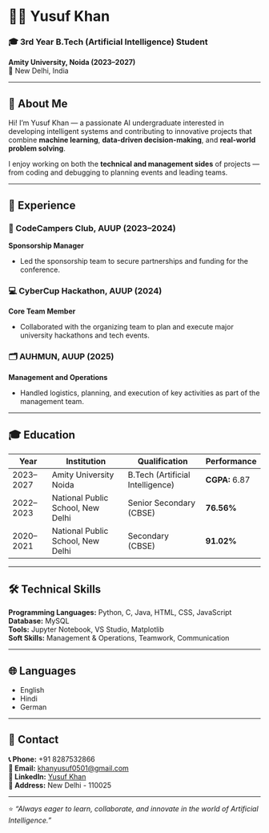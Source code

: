 # 👨‍💻 Yusuf Khan

### 🎓 3rd Year B.Tech (Artificial Intelligence) Student  
**Amity University, Noida (2023–2027)**  
📍 New Delhi, India  

---

## 🧾 About Me

Hi! I’m Yusuf Khan — a passionate AI undergraduate interested in developing intelligent systems and contributing to innovative projects that combine **machine learning**, **data-driven decision-making**, and **real-world problem solving**.  

I enjoy working on both the **technical and management sides** of projects — from coding and debugging to planning events and leading teams.

---

## 💼 Experience

### 🧠 CodeCampers Club, AUUP (2023–2024)  
**Sponsorship Manager**  
- Led the sponsorship team to secure partnerships and funding for the conference.  

### 💻 CyberCup Hackathon, AUUP (2024)  
**Core Team Member**  
- Collaborated with the organizing team to plan and execute major university hackathons and tech events.  

### 🗂️ AUHMUN, AUUP (2025)  
**Management and Operations**  
- Handled logistics, planning, and execution of key activities as part of the management team.

---

## 🎓 Education

| Year | Institution | Qualification | Performance |
|------|--------------|----------------|--------------|
| 2023–2027 | Amity University Noida | B.Tech (Artificial Intelligence) | **CGPA:** 6.87 |
| 2022–2023 | National Public School, New Delhi | Senior Secondary (CBSE) | **76.56%** |
| 2020–2021 | National Public School, New Delhi | Secondary (CBSE) | **91.02%** |

---

## 🛠️ Technical Skills

**Programming Languages:** Python, C, Java, HTML, CSS, JavaScript
**Database:** MySQL  
**Tools:** Jupyter Notebook, VS Studio, Matplotlib  
**Soft Skills:** Management & Operations, Teamwork, Communication  

---

## 🌐 Languages

- English  
- Hindi  
- German  

---

## 🔗 Contact

**📞 Phone:** +91 8287532866  
**📧 Email:** [khanyusuf0501@gmail.com](mailto:khanyusuf0501@gmail.com)  
**💼 LinkedIn:** [Yusuf Khan](https://www.linkedin.com/in/yusuf-khan-54a89828a)  
**📍 Address:**  New Delhi - 110025  

---

⭐ *“Always eager to learn, collaborate, and innovate in the world of Artificial Intelligence.”*  
